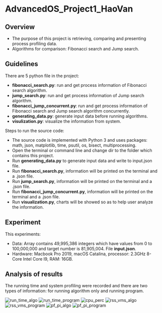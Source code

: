 # AdvancedOS_Project1_HaoVan

<h2><b>Overview</b></h2>
<ul>
  <li>The purpose of this project is retrieving, comparing and presenting process profiling data.</li>
  <li>Algorithms for comparison: Fibonacci search and Jump search.</li>
</ul>

<h2><b>Guidelines</b><br></h2>
 There are 5 python file in the project: 
<ul>
  <li><b>fibonacci_search.py</b>: run and get process information of Fibonacci search algorithm.
  <li><b>jump_search.py</b>: run and get process information of Jump search algorithm.
  <li><b>fibonacci_jump_concurrent.py</b>: run and get process information of Fibonacci search and Jump search algorithm concurrently.
  <li><b>generating_data.py</b>: generate input data before running algorithms. 
  <li><b>visulization.py</b>: visualize the information from system. 
</ul>
Steps to run the source code:
<ul>
  <li>The source code is implemented with Python 3 and uses packages: math, json, matplotlib, time, psutil, os, bisect, multiprocessing.</li>
  <li>Open the terminal or command line and change dir to the folder which contains this project.</li>
  <li>Run <b>generating_data.py</b> to generate input data and write to input.json file.</li>
  <li>Run <b>fibonacci_search.py</b>, information will be printed on the terminal and a .json file.</li>
  <li>Run <b>jump_search.py</b>, information will be printed on the terminal and a .json file.</li>
  <li>Run <b>fibonacci_jump_concurrent.py</b>, information will be printed on the terminal and a .json file.</li>
  <li>Run <b>visualization.py</b>, charts will be showed so as to help user analyze the information.</li>
</ul>
<h2><b>Experiment</b></h2>
This experiments:
<ul>
  <li>Data: Array contains 49,995,386 integers which have values from 0 to 100,000,000 and target number is 81,905,004. File <b>input.json</b>.</li>
  <li>Hardware: Macbook Pro 2019, macOS Catalina, processor: 2.3GHz 8-Core Intel Core I9, RAM: 16GB.</li>
</ul>
<h2><b>Analysis of results</b></h2>
The running time and system profiling were recorded and there are two types of information: for running algorithm only and running program.

![run_time_algo](https://i.imgur.com/DMSW02R.png)
![run_time_program](https://i.imgur.com/mOnWprA.png)
![cpu_perc](https://i.imgur.com/6enNfzl.png)
![rss_vms_algo](https://i.imgur.com/EPoawdt.png)
![rss_vms_program](https://i.imgur.com/D8hnQPj.png)
![pf_pi_algo](https://i.imgur.com/Lcdb4Hf.png)
![pf_pi_program](https://i.imgur.com/gBXYVvx.png)
